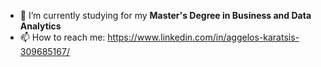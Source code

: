 - 🌱 I’m currently studying for my **Master's Degree in Business and Data Analytics**
- 📫 How to reach me: https://www.linkedin.com/in/aggelos-karatsis-309685167/
